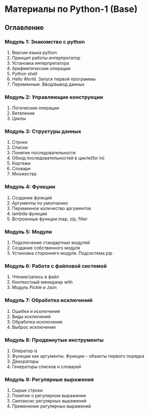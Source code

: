 # Материалы по Python-1 (Base)

## Оглавление

### Модуль 1: Знакомство с python
1. Версии языка python
1. Принцип работы интерпретатор
1. Установка интерпретатора 
1. Арифметические операции
1. Python shell
1. Hello World. Запуск первой программы
1. Переменные. Ввод/вывод данных


### Модуль 2: Управляющие конструкции
1. Логические операции
1. Ветвление
1. Циклы

### Модуль 3: Структуры данных
1. Строки
1. Списки
1. Понятие последовательности
1. Обход последовательностей в цикле(for in)
1. Кортежи 
1. Словари
1. Множества

### Модуль 4: Функции
1. Создание функций
1. Аргументы по умолчанию 
1. Переменное количество аргументов
1. lambda-функции
1. Встроенные функции map, zip, filter

### Модуль 5: Модули
1. Подключение стандартных модулей
1. Создание собственного модуля
1. Установка стороннего модуля. Подсистема pip

### Модуль 6: Работа с файловой системой
1. Чтение/запись в файл
1. Контекстный менеджер with
1. Модуль Pickle и Json

### Модуль 7: Обработка исключений
1. Ошибки и исключения
1. Виды исключений
1. Обработка исключения
1. Выброс исключения

### Модуль 8: Продвинутые инструменты
1. Оператор is
1. Функции как аргументы. Функции - объекты первого порядка
1. Декораторы
1. Генераторы списков и словарей

### Модуль 9: Регулярные выражения
1. Сырые строки
1. Понятие о регулярном выражении
1. Синтаксис регулярных выражений
1. Применение регулярных выражений
<!--stackedit_data:
eyJoaXN0b3J5IjpbNTQ5NTYzMzc1XX0=
-->